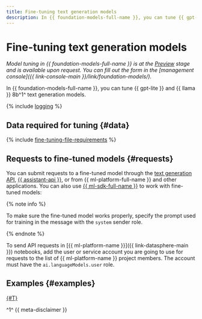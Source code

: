 ```yaml
---
title: Fine-tuning text generation models
description: In {{ foundation-models-full-name }}, you can tune {{ gpt-lite }} and {{ llama }} 8b-1 text generation models.
---
```


# Fine-tuning text generation models

_Model tuning in {{ foundation-models-full-name }} is at the [Preview](../../../overview/concepts/launch-stages.md) stage and is available upon request. You can fill out the form in the [management console]({{ link-console-main }}/link/foundation-models/)._

In {{ foundation-models-full-name }}, you can tune {{ gpt-lite }} and {{ llama }} 8b^1^ text generation models.

{% include [logging](../../../_includes/foundation-models/yandexgpt/logging-disclaimer.md) %}

## Data required for tuning {#data}

{% include [fine-tuning-file-requirements](../../../_includes/datasphere/fine-tuning-file-requirements.md) %}

## Requests to fine-tuned models {#requests}

You can submit requests to a fine-tuned model through the [text generation API](../../text-generation/api-ref/index.md), [{{ assistant-api }}](../../assistants/api-ref/grpc/Assistant/index.md), or from {{ ml-platform-full-name }} and other applications. You can also use [{{ ml-sdk-full-name }}](../../sdk/index.md) to work with fine-tuned models: 

{% note info %}

To make sure the fine-tuned model works properly, specify the prompt used for training in the message with the `system` sender role.

{% endnote %}

To send API requests in [{{ ml-platform-name }}]({{ link-datasphere-main }}) notebooks, add the user or service account you are going to use for requests to the list of {{ ml-platform-name }} project members. The account must have the `ai.languageModels.user` role.

## Examples {#examples}

[{#T}](../../operations/tuning/create.md)

^1^ {{ meta-disclaimer }}
